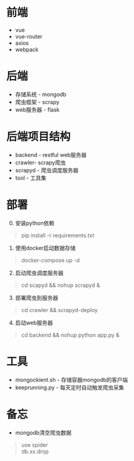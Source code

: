 # 前端
* vue
* vue-router
* axios
* webpack

# 后端
* 存储系统 - mongodb
* 爬虫框架 - scrapy
* web服务器 - flask

# 后端项目结构
* backend - restful web服务器
* crawler- scrapy爬虫
* scrapyd - 爬虫调度服务器
* tool - 工具集

# 部署
0. 安装python依赖
> pip install -r requirements.txt
1. 使用docker启动数据存储
> docker-compose up -d
2. 启动爬虫调度服务器
> cd scapyd && nohup scrapyd &
3. 部署爬虫到服务器
> cd crawler &&  scrapyd-deploy
4. 启动web服务器
> cd backend && nohup python app.py &

# 工具
* mongockient.sh - 存储容器mongodb的客户端
* keeprunning.py - 每天定时自动触发爬虫采集

# 备忘
* mongodb清空爬虫数据
> use spider  
> db.xx.drop  
